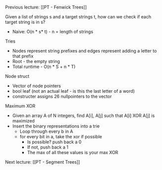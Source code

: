 Previous lecture: [[PT - Fenwick Trees]]


Given a list of strings s and a target strings t, how can we check if each target string is in s?
- Naive: O(n \* s\* t) - n = length of strings

Tries
- Nodes represent string prefixes and edges represent adding a letter to that prefix
- Root - the empty string
- Total runtime - O(n \* S + n \* T)

Node struct
- Vector of node pointers
- bool leaf (not an actual leaf - is this the last letter of a word)
- constructer assigns 26 nullpointers to the vector

Maximum XOR
- Given an array A of N integers, find A\[i], A\[j] such that A\[i] XOR A\[j] is maximized
- Insert the binary representations into a trie
	- Loop through every b in A
	- for every bit in a, take the xor if possible
		- Is possible? push back a 0
		- If not, push back a 1
		- The max of all these values is your max XOR


Next lecture: [[PT - Segment Trees]]